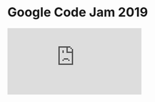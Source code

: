 # Google Code Jam 2019

![Certificate%20-%20Code%20Jam.pdf](https://github.com/Hrittik16/Google-Code-Jam-2019/blob/master/Certificate%20-%20Code%20Jam.pdf)